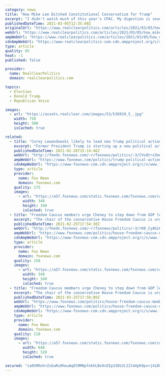 ```yaml
---
category: news
title: "How Mike Lee Ditched Constitutional Conservatism for Trump"
excerpt: "I didn't watch much of this year's CPAC. My digestion is sound, but there's no point in taking unnecessary risks. Still, I did note the presence of Sen."
publishedDateTime: 2021-03-05T12:35:00Z
originalUrl: "https://www.realclearpolitics.com/articles/2021/03/05/how_mike_lee_ditched_constitutional_conservatism_for_trump_145353.html#!"
webUrl: "https://www.realclearpolitics.com/articles/2021/03/05/how_mike_lee_ditched_constitutional_conservatism_for_trump_145353.html#!"
ampWebUrl: "https://www.realclearpolitics.com/articles/2021/03/05/how_mike_lee_ditched_constitutional_conservatism_for_trump_145353.amp.html"
cdnAmpWebUrl: "https://www-realclearpolitics-com.cdn.ampproject.org/c/s/www.realclearpolitics.com/articles/2021/03/05/how_mike_lee_ditched_constitutional_conservatism_for_trump_145353.amp.html"
type: article
quality: 85
heat: -1
published: false

provider:
  name: RealClearPolitics
  domain: realclearpolitics.com

topics:
  - Election
  - Donald Trump
  - Republican Voice

images:
  - url: "https://assets.realclear.com/images/53/536919_5_.jpg"
    width: 750
    height: 500
    isCached: true

related:
  - title: "Corey Lewandowski likely to lead new Trump political action committee"
    excerpt: "Former President Trump is starting up a new political action committee and is eyeing longtime top political adviser and aide Corey Lewandowski to head up the new super PAC, multiple people with knowledge of the conversations confirmed to Fox News."
    publishedDateTime: 2021-02-26T15:14:46Z
    webUrl: "http://feeds.foxnews.com/~r/foxnews/politics/~3/CVvQtrx3mn0/trump-political-action-committee-corey-lewandowski"
    ampWebUrl: "https://www.foxnews.com/politics/trump-political-action-committee-corey-lewandowski.amp"
    cdnAmpWebUrl: "https://www-foxnews-com.cdn.ampproject.org/c/s/www.foxnews.com/politics/trump-political-action-committee-corey-lewandowski.amp"
    type: article
    provider:
      name: Fox News
      domain: foxnews.com
    quality: 175
    images:
      - url: "https://a57.foxnews.com/static.foxnews.com/foxnews.com/content/uploads/2019/03/340/340/PaulSteinhauser.jpg?ve=1&tl=1"
        width: 340
        height: 340
        isCached: true
  - title: "Freedom Caucus members urge Cheney to step down from GOP leadership role after latest anti-Trump comment"
    excerpt: "The chair of the conservative House Freedom Caucus is urging Rep. Liz Cheney to step down from her position as the number three House Republican in leadership over her latest critical comments of former President Donald Trump."
    publishedDateTime: 2021-02-25T17:54:30Z
    webUrl: "http://feeds.foxnews.com/~r/foxnews/politics/~3/rK0_CyAGz60/house-freedom-caucus-members-cheney-step-down-anti-trump-comme"
    ampWebUrl: "https://www.foxnews.com/politics/house-freedom-caucus-members-cheney-step-down-anti-trump-comme.amp"
    cdnAmpWebUrl: "https://www-foxnews-com.cdn.ampproject.org/c/s/www.foxnews.com/politics/house-freedom-caucus-members-cheney-step-down-anti-trump-comme.amp"
    type: article
    provider:
      name: Fox News
      domain: foxnews.com
    quality: 158
    images:
      - url: "https://a57.foxnews.com/static.foxnews.com/foxnews.com/content/uploads/2019/03/340/340/PaulSteinhauser.jpg?ve=1&tl=1"
        width: 340
        height: 340
        isCached: true
  - title: "Freedom Caucus members urge Cheney to step down from GOP leadership role after latest anti-Trump comment"
    excerpt: "The chair of the conservative House Freedom Caucus is urging Rep. Liz Cheney to step down from her position as the number three House Republican in leadership over her latest critical comments of former President ."
    publishedDateTime: 2021-02-25T17:58:00Z
    webUrl: "https://www.foxnews.com/politics/house-freedom-caucus-members-cheney-step-down-anti-trump-comme"
    ampWebUrl: "https://www.foxnews.com/politics/house-freedom-caucus-members-cheney-step-down-anti-trump-comme.amp"
    cdnAmpWebUrl: "https://www-foxnews-com.cdn.ampproject.org/c/s/www.foxnews.com/politics/house-freedom-caucus-members-cheney-step-down-anti-trump-comme.amp"
    type: article
    provider:
      name: Fox News
      domain: foxnews.com
    quality: 118
    images:
      - url: "https://a57.foxnews.com/static.foxnews.com/foxnews.com/content/uploads/2021/02/640/320/AP21055611217771.jpg?ve=1&tl=1"
        width: 640
        height: 320
        isCached: true

secured: "ia0VRRnh+ZxbaRu9heuAqOlMM0pfekhLBx9cOIp33EUJLI2lmXpK9pu+j4iDQMJYDKDB6jgJQJ/DpYUDo2VOnf/Gq1KNAHTHW+ELJVK1ZUcLSOHH8xJCxAOv3q+jCk+0fp+HREEJFNp3BI9YDYB2zepQSo3TcvbsL/oK9Up+6LpAyfDolyPIU6DBKGL5JUFExWU1zM/BRVks0nzdJnCVJ4Kf1Wp81qxsXExc8HaMcpG/6+GZFpXnHh1Eh4IrPi5APPoihebrjEc8rgdQzJcufHvd8fSX/vuae2ibIWV7CLJ8/nCF4v9spdtXPpamjuxYyu7mSR6XAFpULWt4VShEUXEzNx63AaHrgSgRypqe3iI=;0PjYgJVmHGTSGtU+5lW4CA=="
---
```


